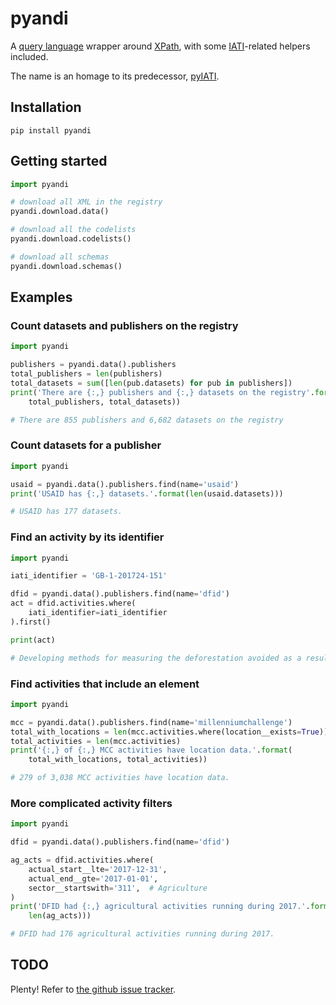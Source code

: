 # pyandi

A [query language](https://erikbern.com/2018/08/30/i-dont-want-to-learn-your-garbage-query-language.html) wrapper around [XPath](https://en.wikipedia.org/wiki/XPath), with some [IATI](https://iatistandard.org/)-related helpers included.

The name is an homage to its predecessor, [pyIATI](https://github.com/IATI/pyIATI).

## Installation

```shell
pip install pyandi
```

## Getting started

```python
import pyandi

# download all XML in the registry
pyandi.download.data()

# download all the codelists
pyandi.download.codelists()

# download all schemas
pyandi.download.schemas()
```

## Examples

### Count datasets and publishers on the registry

```python
import pyandi

publishers = pyandi.data().publishers
total_publishers = len(publishers)
total_datasets = sum([len(pub.datasets) for pub in publishers])
print('There are {:,} publishers and {:,} datasets on the registry'.format(
    total_publishers, total_datasets))

# There are 855 publishers and 6,682 datasets on the registry
```

### Count datasets for a publisher

```python
import pyandi

usaid = pyandi.data().publishers.find(name='usaid')
print('USAID has {:,} datasets.'.format(len(usaid.datasets)))

# USAID has 177 datasets.
```

### Find an activity by its identifier

```python
import pyandi

iati_identifier = 'GB-1-201724-151'

dfid = pyandi.data().publishers.find(name='dfid')
act = dfid.activities.where(
    iati_identifier=iati_identifier
).first()

print(act)

# Developing methods for measuring the deforestation avoided as a result of International Climate Fund projects (GB-1-201724-151)
```

### Find activities that include an element

```python
import pyandi

mcc = pyandi.data().publishers.find(name='millenniumchallenge')
total_with_locations = len(mcc.activities.where(location__exists=True))
total_activities = len(mcc.activities)
print('{:,} of {:,} MCC activities have location data.'.format(
    total_with_locations, total_activities))

# 279 of 3,038 MCC activities have location data.
```

### More complicated activity filters

```python
import pyandi

dfid = pyandi.data().publishers.find(name='dfid')

ag_acts = dfid.activities.where(
    actual_start__lte='2017-12-31',
    actual_end__gte='2017-01-01',
    sector__startswith='311',  # Agriculture
)
print('DFID had {:,} agricultural activities running during 2017.'.format(
    len(ag_acts)))

# DFID had 176 agricultural activities running during 2017.
```

## TODO

Plenty! Refer to [the github issue tracker](https://github.com/andylolz/pyandi/issues).

